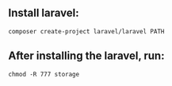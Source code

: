 ## Install laravel:
```
composer create-project laravel/laravel PATH
```

## After installing the laravel, run:

```
chmod -R 777 storage
```
